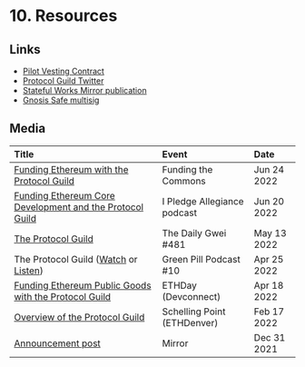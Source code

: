 # 10. Resources

## Links

- [Pilot Vesting Contract](https://app.0xsplits.xyz/accounts/0xF29Ff96aaEa6C9A1fBa851f74737f3c069d4f1a9/)
- [Protocol Guild Twitter](https://twitter.com/protocolguild)
- [Stateful Works Mirror publication](https://stateful.mirror.xyz/)
- [Gnosis Safe multisig](https://gnosis-safe.io/app/eth:0xF6CBDd6Ea6EC3C4359e33de0Ac823701Cc56C6c4/balances)

## Media

| Title | Event | Date |
|:----|:----|:----|
| [Funding Ethereum with the Protocol Guild](https://www.youtube.com/watch?v=UVN97qA4gBs&list=PLhuBigpl7lqvMt8d7h4sbCmra9KbFmAdg) | Funding the Commons | Jun 24 2022 |
| [Funding Ethereum Core Development and the Protocol Guild](https://anchor.fm/i-pledge-allegiance/episodes/Trent-Van-Epps-and-Tim-Beiko---Funding-Ethereum-Core-Development-and-the-Protocol-Guild-e1k26qh) | I Pledge Allegiance podcast | Jun 20 2022 |
| [The Protocol Guild](https://thedailygwei.substack.com/p/the-protocol-guild-the-daily-gwei?s=w) | The Daily Gwei #481 | May 13 2022 |
| The Protocol Guild ([Watch](https://www.youtube.com/watch?v=VjE9a9COahc) or [Listen](https://availableon.com/greenpill)) | Green Pill Podcast #10 | Apr 25 2022 |
| [Funding Ethereum Public Goods with the Protocol Guild](https://www.youtube.com/watch?v=Bhx7advbPLE) | ETHDay (Devconnect) | Apr 18 2022 |
| [Overview of the Protocol Guild](https://www.youtube.com/watch?v=5EPRYXYQaIg) | Schelling Point (ETHDenver) | Feb 17 2022 |
| [Announcement post](https://stateful.mirror.xyz/mEDvFXGCKdDhR-N320KRtsq60Y2OPk8rHcHBCFVryXY) | Mirror | Dec 31 2021 |
